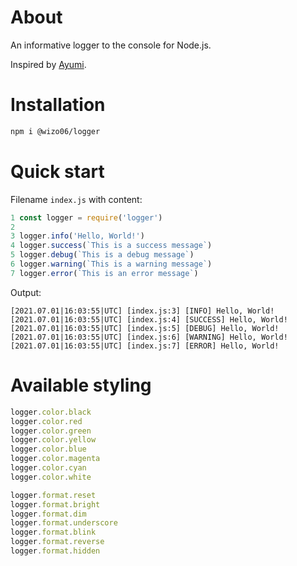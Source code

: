 # About

An informative logger to the console for Node.js.

Inspired by [Ayumi](https://github.com/shunjuu/Ayumi).

# Installation
```bash
npm i @wizo06/logger
```

# Quick start
Filename `index.js` with content:
```js
1 const logger = require('logger')
2
3 logger.info('Hello, World!') 
4 logger.success(`This is a success message`)
5 logger.debug(`This is a debug message`)
6 logger.warning(`This is a warning message`)
7 logger.error(`This is an error message`)
```
Output:
```
[2021.07.01|16:03:55|UTC] [index.js:3] [INFO] Hello, World!
[2021.07.01|16:03:55|UTC] [index.js:4] [SUCCESS] Hello, World!
[2021.07.01|16:03:55|UTC] [index.js:5] [DEBUG] Hello, World!
[2021.07.01|16:03:55|UTC] [index.js:6] [WARNING] Hello, World!
[2021.07.01|16:03:55|UTC] [index.js:7] [ERROR] Hello, World!
```

# Available styling

```js
logger.color.black
logger.color.red
logger.color.green
logger.color.yellow
logger.color.blue
logger.color.magenta
logger.color.cyan
logger.color.white

logger.format.reset
logger.format.bright
logger.format.dim
logger.format.underscore
logger.format.blink
logger.format.reverse
logger.format.hidden
```